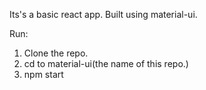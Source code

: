 Its's a basic react app. Built using material-ui.

Run:
1. Clone the repo. 
2. cd to material-ui(the name of this repo.)
3. npm start